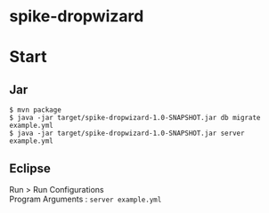 spike-dropwizard
================

# Start

## Jar
    $ mvn package
    $ java -jar target/spike-dropwizard-1.0-SNAPSHOT.jar db migrate example.yml
    $ java -jar target/spike-dropwizard-1.0-SNAPSHOT.jar server example.yml

## Eclipse

Run > Run Configurations    
Program Arguments : ```server example.yml```
